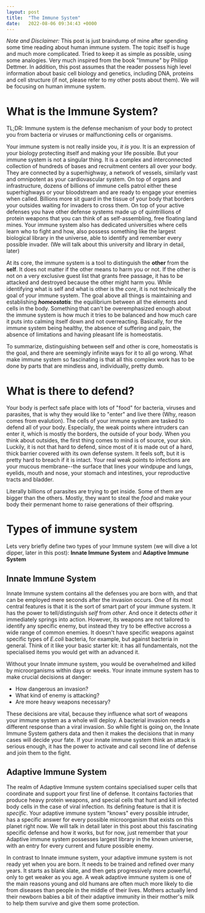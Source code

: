 ```yaml
---
layout: post
title:  "The Immune System"
date:   2022-08-06 09:34:43 +0000
---
```


*Note and Disclaimer:* This post is just braindump of mine after spending some time reading about human immune system. The topic itself is huge and much more complicated. Tried to keep it as simple as possible, using some analogies. Very much inspired from the book "Immune" by Philipp Dettmer. In addition, this post assumes that the reader possess high level information about basic cell biology and genetics, including DNA, proteins and cell structure (if not, please refer to my other posts about them). We will be focusing on human immune system. 

# What is the Immune System?

TL;DR: Immune system is the defense mechanism of your body to protect you from bacteria  or viruses or malfunctioning cells or organisms. 


Your immune system is not really inside you, *it is you*. It is an expression of your biology protecting itself and making your life possible. But your immune system is not a singular thing. It is a complex and interconnected collection of hundreds of bases and recruitment centers all over your body. They are connected by a superhighway, a network of vessels, similarly vast and omnipotent as your cardiovascular system. 
On top of organs and infrastructure, dozens of billions of immune cells patrol either these superhighways or your bloodstream and are ready to engage your enemies when called. Billions more sit guard in the tissue of your body that borders your outsides waiting for invaders to cross them. On top of your active defenses you have other defense systems made up of quintrillions of protein weapons that you can think of as self-assembling, free floating land mines. Your immune system also has dedicated universities where cells learn who to fight and how, also possess something like the largest biological library in the universe, able to identify and remember every possible invader. (We will talk about this university and library in detail, later)


At its core, the immune system is a tool to distinguish the **other** from the **self**. It does not matter if the other means to harm you or not. If the other is not on a very exclusive guest list that grants free passage, it has to be attacked and destroyed because the other might harm you. While identifying what is self and what is other is the *core*, it is not technically the goal of your immune system. The goal above all things is maintaining and establishing *__homeostatis__*: the equilibrium between all the elements and cells in the body. Something that can't be overemphasized enough about the immune system is how much it tries to be balanced and how much care it puts into calming itself down and not overreacting. Basically, for the immune system being healthy, the absence of suffering and pain, the absence of limitations and having pleasant life is homeostatis.


To summarize, distinguishing between self and other is core, homeostatis is the goal, and there are seemingly infinite ways for it to all go wrong. What make immune system so fascinating is that all this complex work has to be done by parts that are mindless and, individually, pretty dumb.
 
# What is there to defend?

Your body is perfect safe place with lots of "food" for bacteria, viruses and parasites, that is why they would like to "enter" and live there (Why, reason comes from evalution). The cells of your immune system are tasked to defend all of your body. Especially, the weak points where intruders can enter it, which is mostly the borders, the outside of your body. When you think about outsides, the first thing comes to mind is of source, your skin. Luckily, it is not that hard to defend, since most of it is made out of a hard, thick barrier covered with its own defense system. It feels soft, but it is pretty hard to breach if it is intact. Your real weak points to infections are your mucous membrane--the surface that lines your windpupe and lungs, eyelids, mouth and nose, your stomach and intestines, your reproductive tracts and bladder. 

Literally billions of parasites are trying to get inside. Some of them are bigger than the others. Mostly, they want to steal the *food* and make your body their permenant home to raise generations of their offspring. 

# Types of immune system
Lets very briefly define two types of your Immune system (we will dive a lot dipper, later in this post): **Innate Immune System** and **Adaptive Immune System**

## Innate Immune System
Innate Immune system contains all the defenses you are born with, and that can be employed mere seconds after the invasion occurs. One of its most central features is that it is the sort of smart part of your immune system. It has the power to tell/distinguish *self* from *other*. And once it detects *other* it immediately springs into action. However, its weapons are not tailored to identify any specific enemy, but instead they try to be effective accross a wide range of common enemies. It doesn't have specific weapons against specific types of *E.coli* bacteria, for example, but against bacteria in general. Think of it like your basic starter kit: it has all fundamentals, not the specialised items you would get with an advanced it. 

Without your Innate immune system, you would be overwhelmed and killed by microorganisms within days or weeks. Your innate immune system has to make crucial decisions at danger:

 - How dangerous an invasion?
 - What kind of enemy is attacking?
 - Are more heavy weapons necessary?

These decisions are vital, because they influence what sort of weapons your immune system as a whole will deploy. A bacterial invasion needs a different response than a viral invasion. So while fight is going on, the Innate Immune System gathers data and then it makes the decisions that in many cases will decide your fate. If your innate immune system think an attack is serious enough, it has the power to activate and call second line of defense and join them to the fight.

## Adaptive Immune System

The realm of Adaptive Immune system contains specialised super cells that coordinate and support your first line of defense. It contains factories that produce heavy protein weapons, and special cells that hunt and kill infected body cells in the case of viral infection. Its defining feature is that it is *specific*. Your adaptive immune system "knows" every possible intruder, has a specific answer for every possible microorganism that exists on this planet right now. We will talk in detail later in this post about this fascinating specific defense and how it works, but for now, just remember that your Adaptive immune system possesses largest library in the known universe, with an entry for every current and future possible enemy. 


In contrast to Innate immune system, your adaptive immune system is not ready yet when you are born. It needs to be trained and refined over many years. It starts as blank slate, and then gets progressively more powerful, only to get weaker as you age. A weak adaptive immune system is one of the main reasons young and old humans are often much more likely to die from diseases than people in the middle of their lives. Mothers actually lend their newborn babies a bit of their adaptive immunity in their mother's milk to help them survive and give them some protection. 


 
